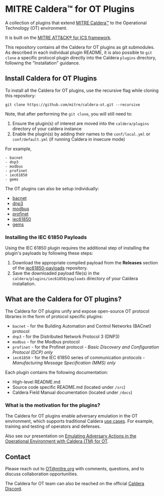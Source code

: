 # MITRE Caldera™ for OT Plugins

A collection of plugins that extend [MITRE Caldera™](https://github.com/mitre/caldera) to the Operational Technology (OT) environment.

It is built on the [MITRE ATT&CK® for ICS framework](https://attack.mitre.org/matrices/ics/).

This repository contains all the Caldera for OT plugins as git submodules. As described in each individual plugin README, it is also possible to `git clone` a specific protocol plugin directly into the Caldera `plugins` directory, following the "Installation" guidance.

## Install Caldera for OT Plugins

To install all the Caldera for OT plugins, use the recursive flag while cloning this repository:

```
git clone https://github.com/mitre/caldera-ot.git --recursive
```

Note, that after performing the `git clone`, you will still need to:

1. Ensure the plugin(s) of interest are moved into the `caldera/plugins` directory of your caldera instance
2. Enable the plugin(s) by adding their names to the `conf/local.yml` or `conf/default.yml` (if running Caldera in insecure mode)

For example,
```
- bacnet
- dnp3
- modbus
- profinet
- iec61850
- gems
```

The OT plugins can also be setup individually:
* [bacnet](https://github.com/mitre/bacnet#readme)
* [dnp3](https://github.com/mitre/dnp3#readme)
* [modbus](https://github.com/mitre/modbus#readme)
* [profinet](https://github.com/mitre/profinet#readme)
* [iec61850](https://github.com/mitre/iec61850#readme)
* [gems](https://github.com/mitre/gems#readme)


### Installing the IEC 61850 Payloads

Using the IEC 61850 plugin requires the additional step of installing the plugin's payloads by following these steps:
1. Download the appropriate compiled payload from the **Releases** section of the [iec61850-payloads](https://github.com/mitre/iec61850-payloads/releases) repository.
2. Save the downloaded payload file(s) in the `caldera/plugins/iec61850/payloads` directory of your Caldera installation.

## What are the Caldera for OT plugins?

The Caldera for OT plugins unify and expose open-source OT protocol libraries in the form of protocol specific plugins:
* `bacnet` - for the Building Automation and Control Networks (BACnet) protocol
* `dnp3` - for the Distributed Network Protocol 3 (DNP3)
* `modbus` - for the Modbus protocol
* `profinet` - for the Profinet protocol - *Basic Discovery and Configuration Protocol (DCP) only*
* `iec61850` - for the IEC 61850 series of communication protocols - *Manufacturing Message Specification (MMS) only*

Each plugin contains the following documentation:
* High-level README.md
* Source code specific README.md (located under `/src`)
* Caldera Field Manual documentation (located under `/docs`)

### What is the motivation for the plugins?

The Caldera for OT plugins enable adversary emulation in the OT environment, which supports traditional Caldera [use cases](https://caldera.mitre.org/). For example, training and testing of operators and defenses.

Also see our presentation on [Emulating Adversary Actions in the Operational Environment with Caldera (TM) for OT](https://speakerdeck.com/bjeffries/emulating-adversary-actions-in-the-operational-environment-with-caldera-for-ot).

## Contact

Please reach out to OT@mitre.org with comments, questions, and to discuss collaboration opportunities.

The Caldera for OT team can also be reached on the official [Caldera Discord](https://discord.gg/6bZ2srcqya).
